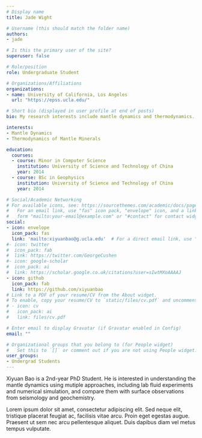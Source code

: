```yaml
---
# Display name
title: Jade Wight

# Username (this should match the folder name)
authors:
- jade

# Is this the primary user of the site?
superuser: false

# Role/position
role: Undergraduate Student

# Organizations/Affiliations
organizations:
- name: University of California, Los Angeles
  url: "https://epss.ucla.edu/"

# Short bio (displayed in user profile at end of posts)
bio: My research interests include mantle dynamics and thermodynamics.

interests:
- Mantle Dynamics
- Thermodynamics of Mantle Minerals

education:
  courses:
  - course: Minor in Computer Science
    institution: University of Science and Technology of China
    year: 2014
  - course: BSc in Geophysics
    institution: University of Science and Technology of China
    year: 2014

# Social/Academic Networking
# For available icons, see: https://sourcethemes.com/academic/docs/page-builder/#icons
#   For an email link, use "fas" icon pack, "envelope" icon, and a link in the
#   form "mailto:your-email@example.com" or "#contact" for contact widget.
social:
- icon: envelope
  icon_pack: fas
  link: 'mailto:xiyuanbao@g.ucla.edu'  # For a direct email link, use "mailto:test@example.org".
#- icon: twitter
#  icon_pack: fab
#  link: https://twitter.com/GeorgeCushen
#- icon: google-scholar
#  icon_pack: ai
#  link: https://scholar.google.co.uk/citations?user=sIwtMXoAAAAJ
- icon: github
  icon_pack: fab
  link: https://github.com/xiyuanbao
# Link to a PDF of your resume/CV from the About widget.
# To enable, copy your resume/CV to `static/files/cv.pdf` and uncomment the lines below.
# - icon: cv
#   icon_pack: ai
#   link: files/cv.pdf

# Enter email to display Gravatar (if Gravatar enabled in Config)
email: ""

# Organizational groups that you belong to (for People widget)
#   Set this to `[]` or comment out if you are not using People widget.
user_groups:
- Undergrad Students
---
```


Xiyuan Bao is a 2nd-year PhD Student. He is interested in understanding the mantle dynamics using mutiple approaches, including lab fluid experiments and numerical simulation, and compare them with surface observations from seismology and geochemistry.

Lorem ipsum dolor sit amet, consectetur adipiscing elit. Sed neque elit, tristique placerat feugiat ac, facilisis vitae arcu. Proin eget egestas augue. Praesent ut sem nec arcu pellentesque aliquet. Duis dapibus diam vel metus tempus vulputate.
